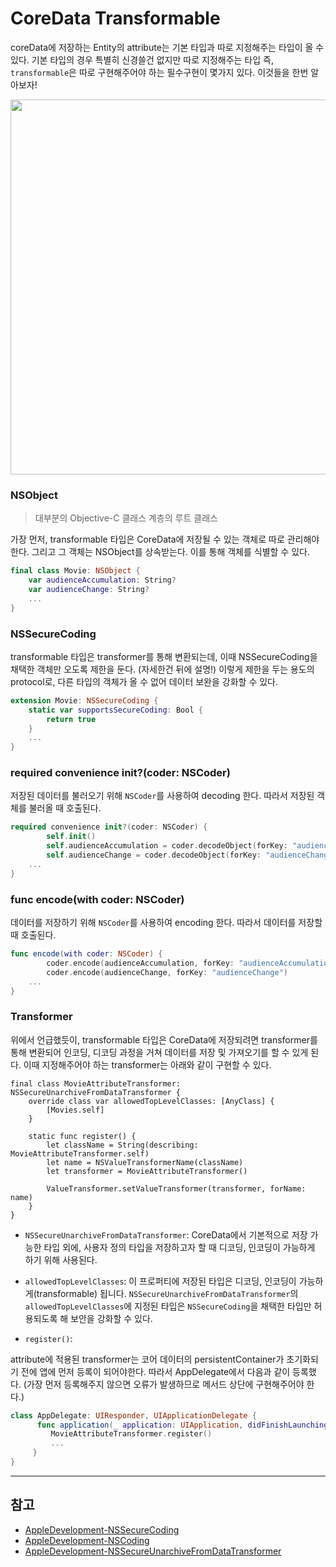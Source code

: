 # CoreData Transformable

coreData에 저장하는 Entity의 attribute는 기본 타입과 따로 지정해주는 타입이 올 수 있다. 기본 타입의 경우 특별히 신경쓸건 없지만 따로 지정해주는 타입 즉, `transformable`은 따로 구현해주어야 하는 필수구현이 몇가지 있다. 
이것들을 한번 알아보자!

<img src="https://i.imgur.com/XbZpfo7.png" width="600">

### NSObject
> 대부분의 Objective-C 클래스 계층의 루트 클래스

가장 먼저, transformable 타입은 CoreData에 저장될 수 있는 객체로 따로 관리해야한다. 그리고 그 객체는 NSObject를 상속받는다. 이를 통해 객체를 식별할 수 있다.

```swift
final class Movie: NSObject {
    var audienceAccumulation: String?
    var audienceChange: String?
    ...
}
```
### NSSecureCoding

transformable 타입은 transformer를 통해 변환되는데, 이때 NSSecureCoding을 채택한 객체만 오도록 제한을 둔다. (자세한건 뒤에 설명!) 이렇게 제한을 두는 용도의 protocol로, 다른 타입의 객체가 올 수 없어 데이터 보완을 강화할 수 있다.

```swift
extension Movie: NSSecureCoding {
    static var supportsSecureCoding: Bool {
        return true
    }
    ...
}
```

### required convenience init?(coder: NSCoder)

저장된 데이터를 불러오기 위해 `NSCoder`를 사용하여 decoding 한다.
따라서 저장된 객체를 불러올 때 호출된다. 

```swift
required convenience init?(coder: NSCoder) {
        self.init()
        self.audienceAccumulation = coder.decodeObject(forKey: "audienceAccumulation") as? String
        self.audienceChange = coder.decodeObject(forKey: "audienceChange") as? String
    ...
}
```

### func encode(with coder: NSCoder) 

데이터를 저장하기 위해 `NSCoder`를 사용하여 encoding 한다.
따라서 데이터를 저장할 때 호출된다.

```swift
func encode(with coder: NSCoder) {
        coder.encode(audienceAccumulation, forKey: "audienceAccumulation")
        coder.encode(audienceChange, forKey: "audienceChange")
    ...
}
```

### Transformer

위에서 언급했듯이, transformable 타입은 CoreData에 저장되려면 transformer를 통해 변환되어 인코딩, 디코딩 과정을 거쳐 데이터를 저장 및 가져오기를 할 수 있게 된다. 이때 지정해주어야 하는 transformer는 아래와 같이 구현할 수 있다.


```swift=
final class MovieAttributeTransformer: NSSecureUnarchiveFromDataTransformer {
    override class var allowedTopLevelClasses: [AnyClass] {
        [Movies.self]
    }
    
    static func register() {
        let className = String(describing: MovieAttributeTransformer.self)
        let name = NSValueTransformerName(className)
        let transformer = MovieAttributeTransformer()
        
        ValueTransformer.setValueTransformer(transformer, forName: name)
    }
}
```

- `NSSecureUnarchiveFromDataTransformer`: 
CoreData에서 기본적으로 저장 가능한 타입 외에, 사용자 정의 타입을 저장하고자 할 때 디코딩, 인코딩이 가능하게 하기 위해 사용된다.

- `allowedTopLevelClasses`: 
이 프로퍼티에 저장된 타입은 디코딩, 인코딩이 가능하게(transformable) 됩니다.
`NSSecureUnarchiveFromDataTransformer`의 `allowedTopLevelClasses`에 지정된 타입은 `NSSecureCoding`을 채택한 타입만 허용되도록 해 보안을 강화할 수 있다.

- `register()`:

attribute에 적용된 transformer는 코어 데이터의 persistentContainer가 초기화되기 전에 앱에 먼저 등록이 되어야한다.
따라서 AppDelegate에서 다음과 같이 등록했다. 
(가장 먼저 등록해주지 않으면 오류가 발생하므로 메서드 상단에 구현해주어야 한다.)

```swift
class AppDelegate: UIResponder, UIApplicationDelegate {
      func application(_ application: UIApplication, didFinishLaunchingWithOptions launchOptions: [UIApplication.LaunchOptionsKey: Any]?) -> Bool {
         MovieAttributeTransformer.register()
         ...
     }
}
```

---

## 참고
- [AppleDevelopment-NSSecureCoding](https://developer.apple.com/documentation/foundation/nssecurecoding/)
- [AppleDevelopment-NSCoding](https://developer.apple.com/documentation/foundation/nscoding/) 
- [AppleDevelopment-NSSecureUnarchiveFromDataTransformer](https://developer.apple.com/documentation/foundation/nssecureunarchivefromdatatransformer/)
